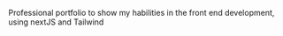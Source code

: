 Professional portfolio to show my habilities in the front end development, using nextJS and Tailwind
